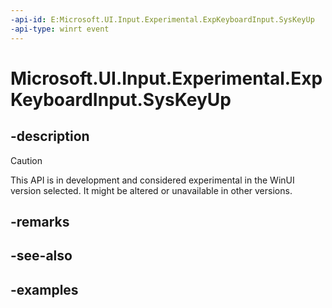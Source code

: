```yaml
---
-api-id: E:Microsoft.UI.Input.Experimental.ExpKeyboardInput.SysKeyUp
-api-type: winrt event
---
```


# Microsoft.UI.Input.Experimental.ExpKeyboardInput.SysKeyUp

<!--
public event Windows.Foundation.TypedEventHandler<Microsoft.UI.Input.Experimental.ExpKeyboardInput,Windows.UI.Core.KeyEventArgs> SysKeyUp;
-->

## -description

> [!CAUTION]
> This API is in development and considered experimental in the WinUI version selected. It might be altered or unavailable in other versions.

## -remarks

## -see-also

## -examples
